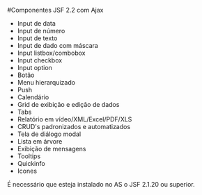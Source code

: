 #Componentes JSF 2.2 com Ajax  
* Input de data
* Input de número
* Input de texto
* Input de dado com máscara
* Input listbox/combobox
* Input checkbox
* Input option
* Botão
* Menu hierarquizado
* Push
* Calendário
* Grid de exibição e edição de dados
* Tabs
* Relatório em vídeo/XML/Excel/PDF/XLS
* CRUD's padronizados e automatizados
* Tela de diálogo modal
* Lista em árvore
* Exibição de mensagens
* Tooltips
* Quickinfo
* Icones

É necessário que esteja instalado no AS o JSF 2.1.20 ou superior.
